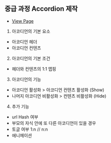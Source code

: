 ## 중급 과정 Accordion 제작
- <a href="https://mook9288.github.io/vanillaJS/src/accordion/intermediate"  target="_blank">View Page</a>
  
1. 아코디언의 기본 요소
  - 아코디언 헤더
  - 아코디언 컨텐츠

2. 아코디언의 기본 조건
  - 헤더와 컨텐츠의 1:1 맵핑

3. 아코디언의 기능
  - 아코디언 활성화 > 아코디언 컨텐츠 활성화 (Show)
  - 나머지 아코디언 비활성화 > 컨텐츠 비활성화 (Hide)

4. 추가 기능
  - url Hash 여부
  - 부모의 자식 안에 또 다른 아코디언이 있을 경우
  - 토글 여부 1:n // n:n
  - 에니메이션